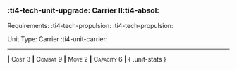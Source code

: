 ### :ti4-tech-unit-upgrade: **Carrier II**:ti4-absol:

Requirements: :ti4-tech-propulsion: :ti4-tech-propulsion:

Unit Type: Carrier :ti4-unit-carrier:

---

__|__ <span style="font-variant:small-caps;">Cost 3</span> __|__ <span style="font-variant:small-caps;">Combat 9</span> __|__ <span style="font-variant:small-caps;">Move 2</span> __|__ <span style="font-variant:small-caps;">Capacity 6</span> __|__
{ .unit-stats }
